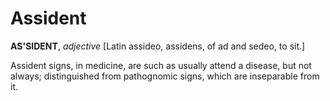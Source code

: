 # Assident

**AS'SIDENT**, _adjective_ \[Latin assideo, assidens, of ad and sedeo, to sit.\]

Assident signs, in medicine, are such as usually attend a disease, but not always; distinguished from pathognomic signs, which are inseparable from it.
